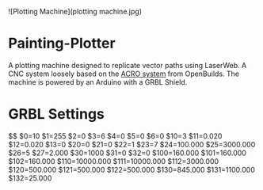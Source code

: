 ![Plotting Machine](plotting machine.jpg)

# Painting-Plotter
A plotting machine designed to replicate vector paths using LaserWeb. A CNC system loosely based on the [ACRO system](https://openbuilds.com/builds/openbuilds-acro-system.5416/) from OpenBuilds. The machine is 
powered by an Arduino with a GRBL Shield.

# GRBL Settings
$$
$0=10
$1=255
$2=0
$3=6
$4=0
$5=0
$6=0
$10=3
$11=0.020
$12=0.020
$13=0
$20=0
$21=0
$22=1
$23=7
$24=100.000
$25=3000.000
$26=5
$27=2.000
$30=1000
$31=0
$32=0
$100=160.000
$101=160.000
$102=160.000
$110=10000.000
$111=10000.000
$112=3000.000
$120=500.000
$121=500.000
$122=500.000
$130=845.000
$131=1100.000
$132=25.000
